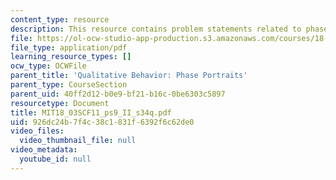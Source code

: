 ```yaml
---
content_type: resource
description: This resource contains problem statements related to phase portraits.
file: https://ol-ocw-studio-app-production.s3.amazonaws.com/courses/18-03sc-differential-equations-fall-2011/926dc24b7f4c38c1831f6392f6c62de0_MIT18_03SCF11_ps9_II_s34q.pdf
file_type: application/pdf
learning_resource_types: []
ocw_type: OCWFile
parent_title: 'Qualitative Behavior: Phase Portraits'
parent_type: CourseSection
parent_uid: 40ff2d12-b0e9-bf21-b16c-0be6303c5897
resourcetype: Document
title: MIT18_03SCF11_ps9_II_s34q.pdf
uid: 926dc24b-7f4c-38c1-831f-6392f6c62de0
video_files:
  video_thumbnail_file: null
video_metadata:
  youtube_id: null
---
```

